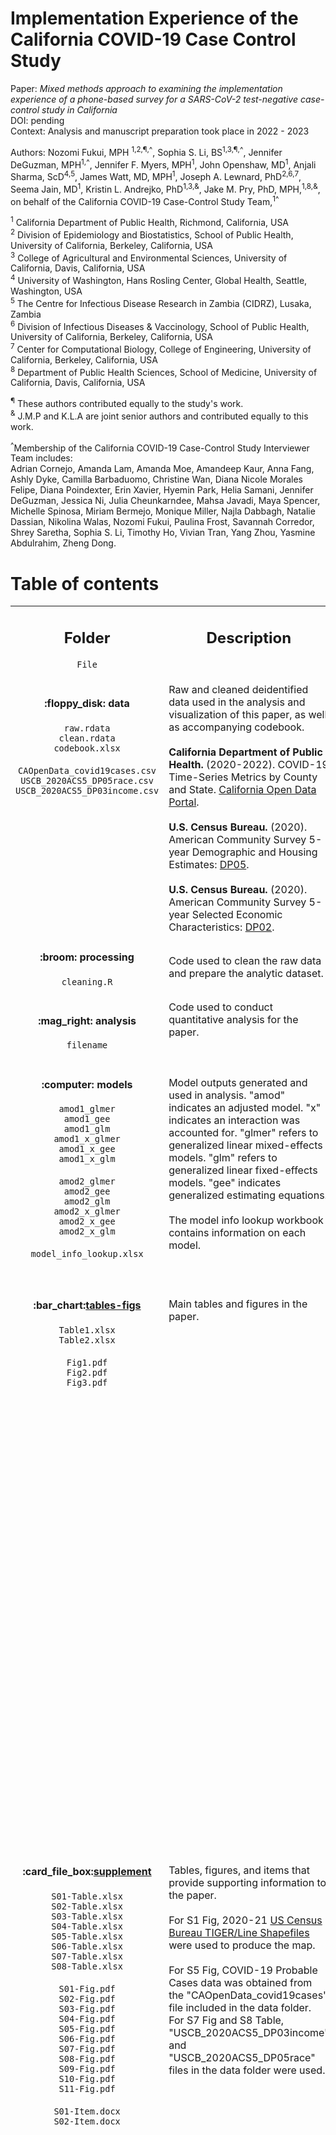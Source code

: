 # Implementation Experience of the California COVID-19 Case Control Study

Paper: *Mixed methods approach to examining the implementation experience of a phone-based survey for a SARS-CoV-2 test-negative case-control study in California*<br>
DOI: pending <br>
Context: Analysis and manuscript preparation took place in 2022 - 2023 <br>

Authors: Nozomi Fukui, MPH <sup>1,2,¶,^</sup>, Sophia S. Li, BS<sup>1,3,¶,^</sup>, Jennifer DeGuzman, MPH<sup>1,^</sup>, Jennifer F. Myers, MPH<sup>1</sup>, John Openshaw, MD<sup>1</sup>, Anjali Sharma, ScD<sup>4,5</sup>, James Watt, MD, MPH<sup>1</sup>, Joseph A. Lewnard, PhD<sup>2,6,7</sup>, Seema Jain, MD<sup>1</sup>, Kristin L. Andrejko, PhD<sup>1,3,&</sup>, Jake M. Pry, PhD, MPH,<sup>1,8,&</sup>, on behalf of the California COVID-19 Case-Control Study Team,<sup>1^</sup>

<sup>1</sup> California Department of Public Health, Richmond, California, USA   <br>
<sup>2</sup> Division of Epidemiology and Biostatistics, School of Public Health, University of California, Berkeley, California, USA <br>
<sup>3</sup> College of Agricultural and Environmental Sciences, University of California, Davis, California, USA <br>
<sup>4</sup> University of Washington, Hans Rosling Center, Global Health, Seattle, Washington, USA  <br>
<sup>5</sup> The Centre for Infectious Disease Research in Zambia (CIDRZ), Lusaka, Zambia <br>
<sup>6</sup> Division of Infectious Diseases & Vaccinology, School of Public Health, University of California, Berkeley, California, USA <br>
<sup>7</sup> Center for Computational Biology, College of Engineering, University of California, Berkeley, California, USA <br>
<sup>8</sup> Department of Public Health Sciences, School of Medicine, University of California, Davis, California, USA  <br>

<sup>¶</sup> These authors contributed equally to the study's work.  <br>
<sup>&</sup> J.M.P and K.L.A are joint senior authors and contributed equally to this work. <br>

<sup>^</sup>Membership of the California COVID-19 Case-Control Study Interviewer Team includes: </br>Adrian Cornejo, Amanda Lam, Amanda Moe, Amandeep Kaur, Anna Fang, Ashly Dyke, Camilla Barbaduomo, Christine Wan, Diana Nicole Morales Felipe, Diana Poindexter, Erin Xavier, Hyemin Park, Helia Samani, Jennifer DeGuzman, Jessica Ni, Julia Cheunkarndee, Mahsa Javadi, Maya Spencer, Michelle Spinosa, Miriam Bermejo, Monique Miller, Najla Dabbagh, Natalie Dassian, Nikolina Walas, Nozomi Fukui, Paulina Frost, Savannah Corredor, Shrey Saretha, Sophia S. Li, Timothy Ho, Vivian Tran, Yang Zhou, Yasmine Abdulrahim, Zheng Dong. <br>


# Table of contents 

<table>
<tr>
  <td valign="top" width="15%">
    <h2 align="center">Folder</h3>
    <p align="center"><code>File</code></p>
  </td>
  <td valign="top" width="25%">
    <h2 align="center">Description</h3>
  </td>
  <td valign="top" width="60%">
    <h2 align="center">Output</h3>
  </td>
</tr> 
  <tr>
    <td valign="top">
      <h4 align="center"> :floppy_disk: data </h4>
      <p align="center"><code>raw.rdata</code> <br> <code>clean.rdata</code><br> <code>codebook.xlsx</code><br><br>
        <code>CAOpenData_covid19cases.csv</code><br> <code>USCB_2020ACS5_DP05race.csv</code><br> <code>USCB_2020ACS5_DP03income.csv</code><br>
      </p>
    </td>
    <td>
      Raw and cleaned deidentified data used in the analysis and visualization of this paper, as well as accompanying codebook. <br> <br>
      <b>California Department of Public Health.</b> (2020-2022). COVID-19 Time-Series Metrics by County and State. <a href="https://data.ca.gov/dataset/covid-19-time-series-metrics-by-county-and-state">California Open Data Portal</a>. 
      <br><br><b>U.S. Census Bureau.</b> (2020). American Community Survey 5-year Demographic and Housing Estimates: <a href="https://data.census.gov/table/ACSDP5Y2020.DP05?g=040XX00US06%240500000&y=2020&d=ACS+5-Year+Estimates+Data+Profiles">DP05</a>. 
      <br><br><b>U.S. Census Bureau.</b> (2020). American Community Survey 5-year Selected Economic Characteristics: <a href="https://data.census.gov/table?q=income&g=040XX00US06&y=2020&d=ACS+5-Year+Estimates+Data+Profiles">DP02</a>.
    </td>
    <td valign="center">
      <p align="center">-</p>
    </td>
  </tr>
  <tr>
     <td valign="top">
       <h4 align="center"> :broom: processing </h4>
       <p align="center"><code>cleaning.R</code></p>
    </td>
    <td>
      Code used to clean the raw data and prepare the analytic dataset.
    </td>
    <td valign="center">
      Cleaned data file found in the data folder.
    </td>
  </tr>
  <tr>
     <td valign="top">
       <h4 align="center"> :mag_right: analysis </h4>
       <p align="center"><code>filename</code></p>
    </td>
    <td valign = "top" align="left">
       Code used to conduct quantitative analysis for the paper.
    </td>
    <td valign="center">
      Model files located in the models folder.
    </td>
  </tr>
  <tr>
     <td valign="top">
      <h4 align="center"> :computer: models</h4>
       <p align="center"><code>amod1_glmer</code><br>
         <code>amod1_gee</code><br>
         <code>amod1_glm</code><br>
         <code>amod1_x_glmer</code><br>
         <code>amod1_x_gee</code><br>
         <code>amod1_x_glm</code><br><br>
         <code>amod2_glmer</code><br>
         <code>amod2_gee</code><br>
         <code>amod2_glm</code><br>
         <code>amod2_x_glmer</code>
         <br><code>amod2_x_gee</code><br>
         <code>amod2_x_glm</code><br><br>
         <code>model_info_lookup.xlsx</code><br><br>
       </p>
    </td>
    <td valign="top">
       <br>Model outputs generated and used in analysis. "amod" indicates an adjusted model. "x" indicates an interaction was accounted for. "glmer" refers to generalized linear mixed-effects models. "glm" refers to generalized linear fixed-effects models. "gee" indicates generalized estimating equations. <br><br>The model info lookup workbook contains information on each model.
    </td>
    <td valign="top" align="left"><br>Fig 3 located in tables-figs folder. <br>
      S2-S4 Tables and S6 Table located in supplement folder.</td>
  </tr>
  <tr>
     <td valign="top">
      <h4 align="center" valign="top"> :bar_chart:<a href="https://github.com/noz-o-mi/CA-COVID-Case-Control-implementation/tree/main/tables-figs">tables-figs</a></h4>
       <p align="center"><code>Table1.xlsx</code><br>
         <code>Table2.xlsx</code><br><br>
         <code>Fig1.pdf</code><br>
         <code>Fig2.pdf</code><br>
         <code>Fig3.pdf</code></p>
    </td>
    <td valign="top">
       <br>Main tables and figures in the paper. 
    </td>
    <td valign="center">
      <br>
      <b>Table 1.</b> Characteristics of SARS-CoV-2 test-seekers in California who were called, answered the phone, consented to participate, and completed the telephone survey. <br><b>Table 2.</b> Interviewer experience survey quotes. <br><br>
      <b>Fig 1.</b> Process diagram for recruitment, onboarding, and training interviewers. <br>
      <b>Fig 2.</b> Study timeline mapped against weekly enrollment trends by case-control status. <br>
      <b>Fig 3.</b> Predictors of participants answering the telephone and consenting to participate in the California COVID-19 Case Control study. 
    </td>
  </tr>
  <tr>
     <td valign="top">
      <h4 align="center" valign="top"> :card_file_box:<a href="https://github.com/noz-o-mi/CA-COVID-Case-Control-implementation/tree/main/supplement">supplement</a></h4>
       <p align="center"><code>S01-Table.xlsx</code><br>
         <code>S02-Table.xlsx</code><br>
         <code>S03-Table.xlsx</code><br>
         <code>S04-Table.xlsx</code><br>
         <code>S05-Table.xlsx</code><br>
         <code>S06-Table.xlsx</code><br>
         <code>S07-Table.xlsx</code><br>
         <code>S08-Table.xlsx</code><br><br>
         <code>S01-Fig.pdf</code><br>
         <code>S02-Fig.pdf</code><br>
         <code>S03-Fig.pdf</code><br>
         <code>S04-Fig.pdf</code><br>
         <code>S05-Fig.pdf</code><br>
         <code>S06-Fig.pdf</code><br>
         <code>S07-Fig.pdf</code><br>
         <code>S08-Fig.pdf</code><br>
         <code>S09-Fig.pdf</code><br>
         <code>S10-Fig.pdf</code><br>
         <code>S11-Fig.pdf</code><br><br>
         <code>S01-Item.docx</code><br>
         <code>S02-Item.docx</code><br>
    </td>
    <td valign="top">
       <br>Tables, figures, and items that provide supporting information to the paper. <br>
      <br>For S1 Fig, 2020-21 <a href="https://www.census.gov/geographies/mapping-files/time-series/geo/tiger-line-file.2021.html#list-tab-790442341">US Census Bureau TIGER/Line Shapefiles</a> were used to produce the map.<br>
      <br>For S5 Fig, COVID-19 Probable Cases data was obtained from the "CAOpenData_covid19cases" file included in the data folder. For S7 Fig and S8 Table, "USCB_2020ACS5_DP03income" and "USCB_2020ACS5_DP05race" files in the data folder were used.
    </td>
    <td valign="center">
      <br>
      <b>S1 Table.</b> Characteristics of interviewers. <br> 
      <b>S2 Table.</b> Model comparison using Bayesian Information Criterion. <br> 
      <b>S3 Table.</b> Predictors of answering the telephone and consenting to participate in a case-control study using mixed effects logistic regression. <br> 
      <b>S4 Table.</b> Predictors of answering the telephone, consenting to participate in a case-control study, and ultimately enrolling in the study, interacted with SARS-CoV-2 test result, using mixed effects logistic regression. <br> 
      <b>S5 Table.</b> Reasons for refusal to participate in the case-control study. <br> 
      <b>S6 Table.</b> Predictors of citing time as a reason for refusing participation using mixed effects logistic regression. <br> 
      <b>S7 Table.</b> Characteristics of California population and composition of SARS-CoV-2 test seekers in California throughout the study period. <br> 
      <b>S8 Table.</b> 2020 U.S. Census Bureau American Community Survey Demographics of the State of California. <br> <br> 
      <b>S1 Fig.</b> Study regions. <br> 
      <b>S2 Fig.</b> Sampling process. <br> 
      <b>S3 Fig.</b> Enrollment of participants in the California COVID-19 Case-Control Study. <br> 
      <b>S4 Fig.</b> Calls to successfully enroll a case (SARS-CoV-2 positive) or control (SARS-CoV-2 negative). <br> 
      <b>S5 Fig.</b> Calls to enroll one case or control over the study period, overlayed with total cases reported across California each week. <br> 
      <b>S6 Fig.</b> Predominant reasons cited for not consenting to participate in the study, over the course of the study. <br> 
      <b>S7 Fig.</b> Comparison of household income and race/ethnicity demographics between the study population and California population. <br> 
      <b>S8 Fig.</b> Agreement with social distancing, face mask use, general anxiety about COVID-19, and attendance at indoor public settings month of study among participants who completed the survey. <br> 
      <b>S9 Fig.</b> Proportion of participants reporting attendance at indoor settings over the study period. <br> 
      <b>S10 Fig.</b> Area graph of population who was excluded due to previous SARS-CoV-2 positive over time. <br> 
      <b>S11 Fig.</b> Interviewer encounters with grief, anger, and demand for social service resources. <br> <br> 
      <b>S1 Item.</b> Survey questions and guide. <br> 
      <b>S2 Item.</b> Interviewer experience survey. 
    </td>
  </tr>
</table>


## Disclaimer
The findings and conclusions in this article are those of the author(s) and do not necessarily represent the views or opinions of the California Department of Public Health or the California Health and Human Services Agency.

